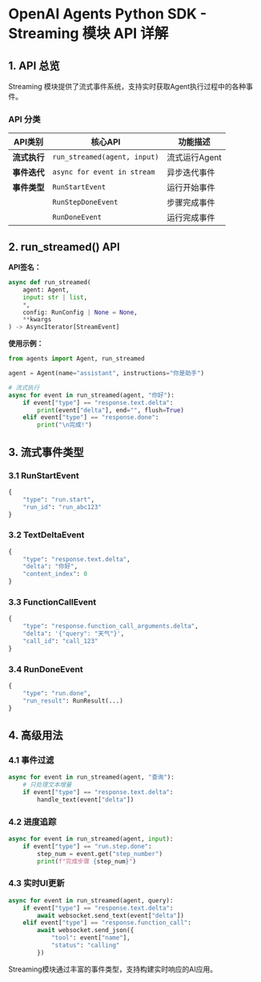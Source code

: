 # OpenAI Agents Python SDK - Streaming 模块 API 详解

## 1. API 总览

Streaming 模块提供了流式事件系统，支持实时获取Agent执行过程中的各种事件。

### API 分类

| API类别 | 核心API | 功能描述 |
|---------|---------|---------|
| **流式执行** | `run_streamed(agent, input)` | 流式运行Agent |
| **事件迭代** | `async for event in stream` | 异步迭代事件 |
| **事件类型** | `RunStartEvent` | 运行开始事件 |
| | `RunStepDoneEvent` | 步骤完成事件 |
| | `RunDoneEvent` | 运行完成事件 |

## 2. run_streamed() API

**API签名：**
```python
async def run_streamed(
    agent: Agent,
    input: str | list,
    *,
    config: RunConfig | None = None,
    **kwargs
) -> AsyncIterator[StreamEvent]
```

**使用示例：**

```python
from agents import Agent, run_streamed

agent = Agent(name="assistant", instructions="你是助手")

# 流式执行
async for event in run_streamed(agent, "你好"):
    if event["type"] == "response.text.delta":
        print(event["delta"], end="", flush=True)
    elif event["type"] == "response.done":
        print("\n完成!")
```

## 3. 流式事件类型

### 3.1 RunStartEvent
```python
{
    "type": "run.start",
    "run_id": "run_abc123"
}
```

### 3.2 TextDeltaEvent
```python
{
    "type": "response.text.delta",
    "delta": "你好",
    "content_index": 0
}
```

### 3.3 FunctionCallEvent
```python
{
    "type": "response.function_call_arguments.delta",
    "delta": '{"query": "天气"}',
    "call_id": "call_123"
}
```

### 3.4 RunDoneEvent
```python
{
    "type": "run.done",
    "run_result": RunResult(...)
}
```

## 4. 高级用法

### 4.1 事件过滤
```python
async for event in run_streamed(agent, "查询"):
    # 只处理文本增量
    if event["type"] == "response.text.delta":
        handle_text(event["delta"])
```

### 4.2 进度追踪
```python
async for event in run_streamed(agent, input):
    if event["type"] == "run.step.done":
        step_num = event.get("step_number")
        print(f"完成步骤 {step_num}")
```

### 4.3 实时UI更新
```python
async for event in run_streamed(agent, query):
    if event["type"] == "response.text.delta":
        await websocket.send_text(event["delta"])
    elif event["type"] == "response.function_call":
        await websocket.send_json({
            "tool": event["name"],
            "status": "calling"
        })
```

Streaming模块通过丰富的事件类型，支持构建实时响应的AI应用。

